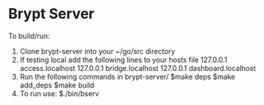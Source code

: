# Brypt Server

To build/run:

1) Clone brypt-server into your ~/go/src directory
2) If testing local add the following lines to your hosts file
    127.0.0.1   access.localhost
    127.0.0.1   bridge.localhost
    127.0.0.1   dashboard.localhost
3) Run the following commands in brypt-server/
	$make deps
	$make add_deps
	$make build
4) To run use: $./bin/bserv

